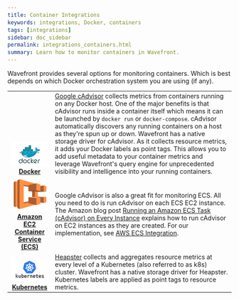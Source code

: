 ```yaml
---
title: Container Integrations
keywords: integrations, Docker, containers
tags: [integrations]
sidebar: doc_sidebar
permalink: integrations_containers.html
summary: Learn how to monitor containers in Wavefront.
---
```


Wavefront provides several options for monitoring containers. Which is best depends on which Docker orchestration system you are using (if any).
 
<table class="layout">
<tbody>
<tr>
<td style="text-align: center;vertical-align: bottom; font-weight:bold"><a href="integrations.html#in-product-integrations"><img src="images/docker.png"/></a><br /><a href="integrations.html#in-product-integrations">Docker</a></td>
<td style="vertical-align:middle"><a href="https://github.com/google/cadvisor">Google cAdvisor</a> collects metrics from containers running on any Docker host. One of the major benefits is that cAdvisor runs inside a container itself which means it can be launched by <code>docker run</code> or <code>docker-compose</code>. cAdvisor automatically discovers any running containers on a host as they're spun up or down.
Wavefront has a native storage driver for cAdvisor. As it collects resource metrics, it adds your Docker labels as point tags. This allows you to add useful metadata to your container metrics and leverage Wavefront's query engine for unprecedented visibility and intelligence into your running containers.
</td>
</tr>
<tr>
<td style="text-align: center;vertical-align: bottom; font-weight:bold"><a href="integrations_aws_ecs.html"><img src="images/amazon_ecs.png"/></a><br /><a href="integrations_aws_ecs.html">Amazon EC2<br />Container Service (ECS)</a></td>
<td style="vertical-align:middle">Google cAdvisor is also a great fit for monitoring ECS. All you need to do is run cAdvisor on each ECS EC2 instance. The Amazon blog post <a href="https://aws.amazon.com/blogs/compute/running-an-amazon-ecs-task-on-every-instance/">Running an Amazon ECS Task (cAdvisor) on Every Instance</a>​ explains how to run cAdvisor on EC2 instances as they are created. For our implementation, see <a href="integrations_aws_ecs.html">AWS ECS Integration</a>.
</td>
</tr>
<tr>
<td style="text-align: center;vertical-align: bottom; font-weight:bold"><a href="integrations.html#in-product-integrations"><img src="images/kubernetes.png"/></a><br /><a href="integrations.html#in-product-integrations">Kubernetes</a></td>
<td style="vertical-align:middle"><a href="https://github.com/kubernetes/heapster">Heapster</a> collects and aggregates resource metrics at every level of a Kubernetes (also referred to as k8s) cluster. Wavefront has a native storage driver for Heapster.  Kubernetes labels are applied as point tags to resource metrics.
</td>
</tr>
</tbody>
</table>




